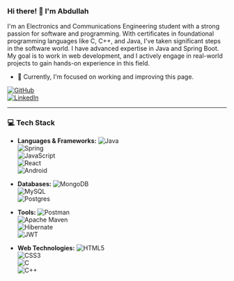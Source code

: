 ### Hi there! 👋 I'm Abdullah

I'm an Electronics and Communications Engineering student with a strong passion for software and programming. With certificates in foundational programming languages like C, C++, and Java, I've taken significant steps in the software world. I have advanced expertise in Java and Spring Boot. My goal is to work in web development, and I actively engage in real-world projects to gain hands-on experience in this field.

- 🔭 Currently, I'm focused on working and improving this page.

[![GitHub](https://img.shields.io/badge/github-%23121011.svg?style=for-the-badge&logo=github&logoColor=white)](https://github.com/abdullahaydogan)  
[![LinkedIn](https://img.shields.io/badge/linkedin-%230077B5.svg?style=for-the-badge&logo=linkedin&logoColor=white)](https://www.linkedin.com/in/abdullahaydogann/)

---

### 💻 Tech Stack

- **Languages & Frameworks:**
  ![Java](https://img.shields.io/badge/java-%23ED8B00.svg?style=for-the-badge&logo=openjdk&logoColor=white)  
  ![Spring](https://img.shields.io/badge/spring-%236DB33F.svg?style=for-the-badge&logo=spring&logoColor=white)  
  ![JavaScript](https://img.shields.io/badge/javascript-%23323330.svg?style=for-the-badge&logo=javascript&logoColor=%23F7DF1E)  
  ![React](https://img.shields.io/badge/react-%2320232a.svg?style=for-the-badge&logo=react&logoColor=%2361DAFB)  
  ![Android](https://img.shields.io/badge/android-%233DDC84.svg?style=for-the-badge&logo=android&logoColor=white)  

- **Databases:**
  ![MongoDB](https://img.shields.io/badge/MongoDB-%234ea94b.svg?style=for-the-badge&logo=mongodb&logoColor=white)  
  ![MySQL](https://img.shields.io/badge/mysql-%2300000f.svg?style=for-the-badge&logo=mysql&logoColor=white)  
  ![Postgres](https://img.shields.io/badge/postgres-%23316192.svg?style=for-the-badge&logo=postgresql&logoColor=white)  

- **Tools:**
  ![Postman](https://img.shields.io/badge/Postman-FF6C37?style=for-the-badge&logo=postman&logoColor=white)  
  ![Apache Maven](https://img.shields.io/badge/Apache%20Maven-C71A36?style=for-the-badge&logo=Apache%20Maven&logoColor=white)  
  ![Hibernate](https://img.shields.io/badge/Hibernate-%2325C46F.svg?style=for-the-badge&logo=hibernate&logoColor=white)  
  ![JWT](https://img.shields.io/badge/JWT-black?style=for-the-badge&logo=JSON%20web%20tokens)  

- **Web Technologies:**
  ![HTML5](https://img.shields.io/badge/html5-%23E34F26.svg?style=for-the-badge&logo=html5&logoColor=white)  
  ![CSS3](https://img.shields.io/badge/css3-%231572B6.svg?style=for-the-badge&logo=css3&logoColor=white)  
  ![C](https://img.shields.io/badge/c-%2300599C.svg?style=for-the-badge&logo=c&logoColor=white)  
  ![C++](https://img.shields.io/badge/c++-%2300599C.svg?style=for-the-badge&logo=c%2B%2B&logoColor=white)  
